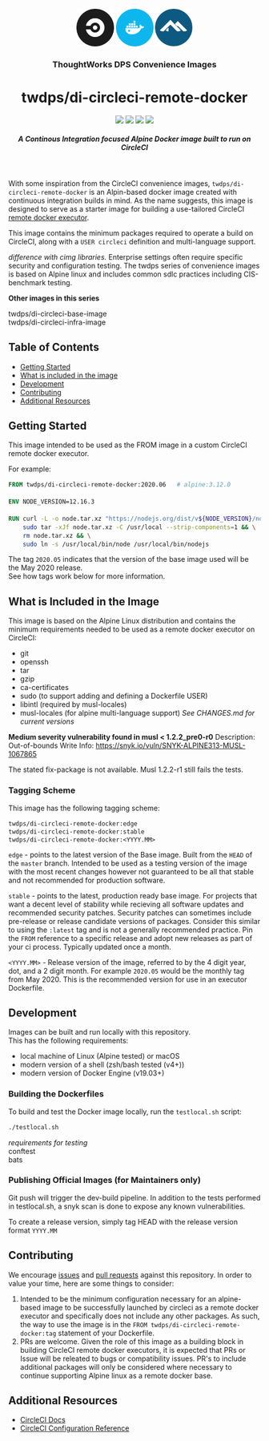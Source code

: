<div align="center">
	<p>
		<img alt="CircleCI Logo" src="https://raw.githubusercontent.com/ThoughtWorks-DPS/di-circleci-remote-docker/master/img/circle-circleci.svg?sanitize=true" width="75" />
		<img alt="Docker Logo" src="https://raw.githubusercontent.com/ThoughtWorks-DPS/di-circleci-remote-docker/master/img/circle-docker.svg?sanitize=true" width="75" />
		<img alt="Ubuntu Logo" src="https://raw.githubusercontent.com/ThoughtWorks-DPS/di-circleci-remote-docker/master/img/alpine.png?sanitize=true" width="75" />
	</p>
  <h3>ThoughtWorks DPS Convenience Images</h3>
  <h1>twdps/di-circleci-remote-docker</h1>
  <a href="https://app.circleci.com/pipelines/github/ThoughtWorks-DPS/di-circleci-remote-docker"><img src="https://circleci.com/gh/ThoughtWorks-DPS/di-circleci-remote-docker.svg?style=shield"></a> <a href="https://hub.docker.com/repository/docker/twdps/di-circleci-remote-docker"><img src="https://img.shields.io/docker/v/twdps/di-circleci-remote-docker?sort=semver"></a> <a href="https://hub.docker.com/repository/docker/twdps/di-circleci-remote-docker"><img src="https://img.shields.io/docker/image-size/twdps/di-circleci-remote-docker/2020.05"></a> <a href="https://opensource.org/licenses/MIT"><img src="https://img.shields.io/github/license/ThoughtWorks-DPS/di-circleci-remote-docker"></a>
  <h5>A Continous Integration focused Alpine Docker image built to run on CircleCI</h5>
</div>
<br />

With some inspiration from the CircleCI convenience images, `twdps/di-circleci-remote-docker` is an Alpin-based docker image created with continuous integration builds in mind. As the name suggests, this image is designed to serve as a starter image for building a use-tailored CircleCI [remote docker executor](https://circleci.com/docs/2.0/custom-images/#section=configuration).  

This image contains the minimum packages required to operate a build on CircleCI, along with a `USER circleci` definition and multi-language support.  

_difference with cimg libraries._ Enterprise settings often require specific security and configuration testing. The twdps series of convenience images is based on Alpine linux and includes common sdlc practices including CIS-benchmark testing.  

**Other images in this series**  

twdps/di-circleci-base-image  
twdps/di-circleci-infra-image  

## Table of Contents

- [Getting Started](#getting-started)
- [What is included in the image](#what-is-included-in-the-image)
- [Development](#development)
- [Contributing](#contributing)
- [Additional Resources](#additional-resources)

## Getting Started

This image intended to be used as the FROM image in a custom CircleCI remote docker executor.  

For example:

```Dockerfile
FROM twdps/di-circleci-remote-docker:2020.06   # alpine:3.12.0

ENV NODE_VERSION=12.16.3

RUN curl -L -o node.tar.xz "https://nodejs.org/dist/v${NODE_VERSION}/node-v${NODE_VERSION}-linux-x64.tar.xz" && \
	sudo tar -xJf node.tar.xz -C /usr/local --strip-components=1 && \
	rm node.tar.xz && \
	sudo ln -s /usr/local/bin/node /usr/local/bin/nodejs
```

The tag `2020.05` indicates that the version of the base image used will be the May 2020 release.  
See how tags work below for more information.  

## What is Included in the Image

This image is based on the Alpine Linux distribution and contains the minimum requirements needed to be used as a remote docker executor on CircleCI:  

- git
- openssh
- tar
- gzip
- ca-certificates
- sudo (to support adding and defining a Dockerfile USER)
- libintl (required by musl-locales)
- musl-locales (for alpine multi-language support)
_See CHANGES.md for current versions_

**Medium severity vulnerability found in musl < 1.2.2_pre0-r0**
Description: Out-of-bounds Write
Info: https://snyk.io/vuln/SNYK-ALPINE313-MUSL-1067865

The stated fix-package is not available. Musl 1.2.2-r1 still fails the tests.


### Tagging Scheme

This image has the following tagging scheme:

```
twdps/di-circleci-remote-docker:edge
twdps/di-circleci-remote-docker:stable
twdps/di-circleci-remote-docker:<YYYY.MM>
```

`edge` - points to the latest version of the Base image. Built from the `HEAD` of the `master` branch. Intended to be used as a testing version of the image with the most recent changes however not guaranteed to be all that stable and not recommended for production software.  

`stable` - points to the latest, production ready base image. For projects that want a decent level of stability while recieving all software updates and recommended security patches. Security patches can sometimes include pre-release or release candidate versions of packages. Consider this similar to using the `:latest` tag and is not a generally recommended practice. Pin the `FROM` reference to a specific release and adopt new releases as part of your ci process. Typically updated once a month.  

`<YYYY.MM>` - Release version of the image, referred to by the 4 digit year, dot, and a 2 digit month. For example `2020.05` would be the monthly tag from May 2020. This is the recommended version for use in an executor Dockerfile.  

## Development

Images can be built and run locally with this repository.  
This has the following requirements:

- local machine of Linux (Alpine tested) or macOS
- modern version of a shell (zsh/bash tested (v4+))
- modern version of Docker Engine (v19.03+)

### Building the Dockerfiles

To build and test the Docker image locally, run the `testlocal.sh` script:

```bash
./testlocal.sh
```

*requirements for testing*  
conftest  
bats  

### Publishing Official Images (for Maintainers only)

Git push will trigger the dev-build pipeline. In addition to the tests performed in testlocal.sh, a snyk scan is done to expose any known vulnerabilities.  

To create a release version, simply tag HEAD with the release version format `YYYY.MM`  

## Contributing

We encourage [issues](https://github.com/twdps/di-circleci-remote-docker/issues) and [pull requests](https://github.com/twdps/di-circleci-remote-docker/pulls) against this repository. In order to value your time, here are some things to consider:

1. Intended to be the minimum configuration necessary for an alpine-based image to be successfully launched by circleci as a remote docker executor and specifically does not include any other packages. As such, the way to use the image is in the `FROM twdps/di-circleci-remote-docker:tag` statement of your Dockerfile.
1. PRs are welcome. Given the role of this image as a building block in building CircleCI remote docker executors, it is expected that PRs or Issue will be releated to bugs or compatibility issues. PR's to include additional packages will only be considered where necessary to continue supporting Alpine linux as a remote docker base.  

## Additional Resources

- [CircleCI Docs](https://circleci.com/docs/)  
- [CircleCI Configuration Reference](https://circleci.com/docs/2.0/configuration-reference/#section=configuration)  
